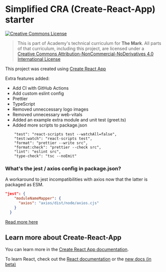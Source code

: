 # Simplified CRA (Create-React-App) starter

<a rel="license" href="http://creativecommons.org/licenses/by-nc-nd/4.0/"><img alt="Creative Commons License" style="border-width:0" src="https://i.creativecommons.org/l/by-nc-nd/4.0/88x31.png" /></a>

> This is part of Academy's technical curriculum for **The Mark**. All parts of that curriculum, including this project, are licensed under a <a rel="license" href="http://creativecommons.org/licenses/by-nc-nd/4.0/">Creative Commons Attribution-NonCommercial-NoDerivatives 4.0 International License</a>

This project was created using [Create React App](https://create-react-app.dev/)

Extra features added:

-   Add CI with GitHub Actions
-   Add custom eslint config
-   Prettier
-   TypeScript
-   Removed unneccessary logo images
-   Removed unnecessary web-vitals
-   Added an example extra module and unit test (greet.ts)
-   Added more scripts to package.json

```
    "test": "react-scripts test --watchAll=false",
    "test:watch": "react-scripts test",
    "format": "prettier --write src",
    "format:check": "prettier --check src",
    "lint": "eslint src",
    "type-check": "tsc --noEmit"
```

### What's the jest / axios config in package.json?

A workaround to jest incompatibilities with axios now that the latter is packaged as ESM.

```json
"jest": {
    "moduleNameMapper": {
      "axios": "axios/dist/node/axios.cjs"
    }
  }
```

[Read more here](https://stackoverflow.com/a/74297004/669686)

## Learn more about Create-React-App

You can learn more in the [Create React App documentation](https://create-react-app.dev/).

To learn React, check out the [React documentation](https://reactjs.org/) or the [new docs (in beta)](https://beta.reactjs.org/)
